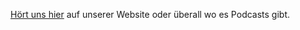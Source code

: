 [Hört uns hier](https://daswarschonkaputt.tech) auf unserer Website oder überall wo es Podcasts gibt. 
